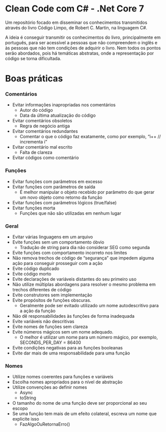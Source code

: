 # Clean Code com C# - .Net Core 7
Um repositório focado em disseminar os conhecimentos transmitidos através do livro Código Limpo, de Robert C. Martin, na linguagem C#.

A ideia é conseguir transmitir os conhecimentos do livro, principalmente em português, para ser acessível a pessoas que não compreendem o inglês e às pessoas que não tem condições de adquirir o livro. Nem todos os pontos serão abordados, pois há temáticas abstratas, onde a representação por código se torna dificultada.

# Boas práticas

### Comentários

- Evitar informações inapropriadas nos comentários
    - Autor do código
    - Data da última atualização do código
- Evitar comentários obsoletos
    - Regra de negócio antiga
- Evitar comentários redundantes
    - Comentar o que o código faz exatamente, como por exemplo, “i++ // incrementa i”
- Evitar comentário mal escrito
    - Falta de clareza
- Evitar códigos como comentário

### Funções

- Evitar funções com parâmetros em excesso
- Evitar funções com parâmetros de saída
    - É melhor manipular o objeto recebido por parâmetro do que gerar um novo objeto como retorno da função
- Evitar funções com parâmetros lógicos (true/false)
- Evitar funções morta
    - Funções que não são utilizadas em nenhum lugar 

### Geral

- Evitar várias linguagens em um arquivo
- Evite funções sem um comportamento óbvio
    - Tradução de string para dia não considerar SEG como segunda
- Evite funções com comportamento incorreto nos limites
- Não remova trechos de código de “segurança” que impedem alguma ação para conseguir prosseguir com a ação
- Evite código duplicado
- Evite código morto
- Evite declarações de variáveis distantes do seu primeiro uso
- Não utilize múltiplas abordagens para resolver o mesmo problema em trechos diferentes de código
- Evite construtores sem implementação
- Evite propósitos de funções obscuras.
    - Geralmente pode ser evitado utilizado um nome autodescritivo para a ação da função 
- Não dê responsabilidades às funções de forma inadequada
- Evite variáveis não descritivas
- Evite nomes de funções sem clareza
- Evite números mágicos sem um nome adequado.
    - O melhor é utilizar um nome para um número mágico, por exemplo, SECONDS_PER_DAY = 86400
- Evite condições negativas para as funções booleanas
- Evite dar mais de uma responsabilidade para uma função

### Nomes

- Utilize nomes coerentes para funções e variáveis
- Escolha nomes apropriados para o nível de abstração
- Utilize convenções ao definir nomes
    - Async
    - toString
- O tamanho do nome de uma função deve ser proporcional ao seu escopo
- Se uma função tem mais de um efeito colateral, escreva um nome que explicite isso
    - FazAlgoOuRetornaErro()
